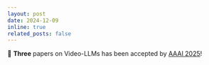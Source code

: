 ```yaml
---
layout: post
date: 2024-12-09
inline: true
related_posts: false
---
```


🎉 **Three** papers on Video-LLMs has been accepted by [AAAI 2025](https://aaai.org/conference/aaai/aaai-25/)!

